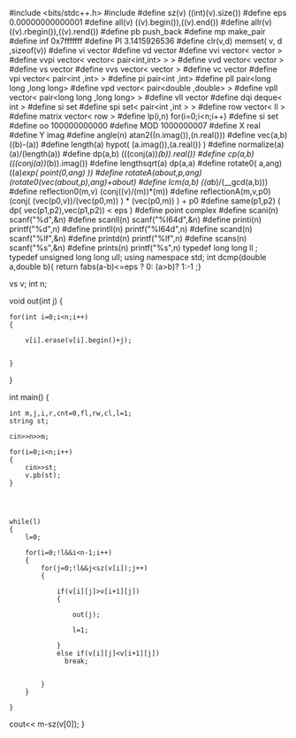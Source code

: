 #include <bits/stdc++.h>
#include<string>
#define sz(v)   ((int)(v).size())
#define  eps      0.00000000000001
#define  all(v)    ((v).begin()),((v).end())
#define  allr(v)    ((v).rbegin()),((v).rend())
#define   pb         push_back
#define   mp         make_pair
#define   inf        0x7fffffff
#define    PI        3.1415926536
#define    clr(v,d)      memset( v, d ,sizeof(v))
#define    vi       vector<int>
#define    vd       vector<double>
#define    vvi      vector< vector<int> >
#define    vvpi     vector< vector< pair<int,int> > >
#define    vvd      vector< vector<double> >
#define    vs       vector<string>
#define    vvs      vector< vector<string> >
#define     vc        vector<char>
#define     vpi        vector< pair<int ,int> >
#define      pi        pair<int ,int>
#define      pll       pair<long long ,long long>
#define     vpd        vector< pair<double ,double> >
#define     vpll        vector< pair<long long ,long long> >
#define    vll       vector<long long>
#define    dqi        deque< int >
#define     si         set<int>
#define     spi        set< pair<int ,int > >
#define     row          vector< ll >
#define     matrix            vector< row >
#define    lp(i,n)    for(i=0;i<n;i++)
#define     si         set<int>
#define    oo         100000000000
#define   MOD         1000000007
#define    X            real
#define    Y            imag
#define   angle(n)      atan2((n.imag()),(n.real()))
#define   vec(a,b)       ((b)-(a))
#define   length(a)      hypot( (a.imag()),(a.real()) )
#define   normalize(a)      (a)/(length(a))
#define    dp(a,b)          (((conj(a))*(b)).real())
#define    cp(a,b)          (((conj(a))*(b)).imag())
#define    lengthsqrt(a)       dp(a,a)
#define    rotate0( a,ang)    ((a)*exp( point(0,ang) ))
#define    rotateA(about,p,ang)   (rotate0(vec(about,p),ang)+about)
#define    lcm(a,b)                ((a*b)/(__gcd(a,b)))
#define    reflection0(m,v)         (conj((v)/(m))*(m))
#define     reflectionA(m,v,p0)     (conj( (vec(p0,v))/(vec(p0,m)) ) * (vec(p0,m)) ) + p0
#define     same(p1,p2)               ( dp(  vec(p1,p2),vec(p1,p2)) < eps )
#define     point                    complex<double>
#define    scani(n)                  scanf("%d",&n)
#define    scanll(n)                  scanf("%I64d",&n)
#define    printi(n)                 printf("%d",n)
#define    printll(n)                 printf("%I64d",n)
#define    scand(n)                  scanf("%lf",&n)
#define    printd(n)                 printf("%lf",n)
#define    scans(n)                  scanf("%s",&n)
#define    prints(n)                 printf("%s",n)
typedef  long long     ll ;
typedef  unsigned long long ull;
using namespace std;
int dcmp(double a,double b){   return fabs(a-b)<=eps ? 0: (a>b)? 1:-1 ;}


vs v;
int n;


void out(int j)
{


    for(int i=0;i<n;i++)
    {

        v[i].erase(v[i].begin()+j);


    }

}


int main()
{

    int m,j,i,r,cnt=0,fl,rw,cl,l=1;
    string st;

    cin>>n>>m;

    for(i=0;i<n;i++)
    {
        cin>>st;
        v.pb(st);
    }




    while(l)
    {
        l=0;

        for(i=0;!l&&i<n-1;i++)
        {
            for(j=0;!l&&j<sz(v[i]);j++)
            {

                if(v[i][j]>v[i+1][j])
                {

                    out(j);

                    l=1;

                }
                else if(v[i][j]<v[i+1][j])
                  break;


            }
        }

    }

  cout<<  m-sz(v[0]);
}
